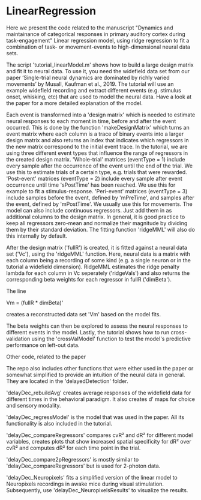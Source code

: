 # LinearRegression
Here we present the code related to the manuscript 
"Dynamics and maintainance of categorical responses in primary auditory cortex during task-engagement"
Linear regression model, using ridge regression to fit a combination of task- or movement-events to high-dimensional neural data sets.

The script 'tutorial_linearModel.m' shows how to build a large design matrix and fit it to neural data. To use it, you need the widefield data set from our paper ‘Single-trial neural dynamics are dominated by richly varied movements’ by Musall, Kaufman et al., 2019. The tutorial will use an example widefield recording and extract different events (e.g. stimulus onset, whisking, etc) that are used to model the neural data. Have a look at the paper for a more detailed explanation of the model.

Each event is transformed into a 'design matrix' which is needed to estimate neural responses to each moment in time, before and after the event occurred. This is done by the function 'makeDesignMatrix' which turns an event matrix where each column is a trace of binary events into a larger design matrix and also returns an index that indicates which regressors in the new matrix correspond to the initial event trace. In the tutorial, we are using three different event types that influence the range of regressors in the created design matrix. 'Whole-trial' matrices (eventType = 1) include every sample after the occurrence of the event until the end of the trial. We use this to estimate trials of a certain type, e.g. trials that were rewarded. 'Post-event' matrices (eventType = 2) include every sample after event occurrence until time 'sPostTime' has been reached. We use this for example to fit a stimulus-response. 'Peri-event' matrices (eventType = 3) include samples before the event, defined by 'mPreTime', and samples after the event, defined by 'mPostTime'. We usually use this for movements. The model can also include continuous regressors. Just add them in as additional columns to the design matrix. In general, it is good practice to keep all regressors zero-mean and normalize their magnitude by dividing them by their standard deviation. The fitting function 'ridgeMML' will also do this internally by default.

After the design matrix ('fullR') is created, it is fitted against a neural data set ('Vc'), using the 'ridgeMML' function. Here, neural data is a matrix with each column being a recording of some kind (e.g. a single neuron or in the tutorial a widefield dimension). RidgeMML estimates the ridge penalty lambda for each column in Vc seperately ('ridgeVals') and also returns the corresponding beta weights for each regressor in fullR ('dimBeta').

The line

Vm = (fullR * dimBeta)'

creates a reconstructed data set 'Vm' based on the model fits.

The beta weights can then be explored to assess the neural responses to different events in the model. Lastly, the tutorial shows how to run cross-validation using the 'crossValModel' function to test the model's predictive performance on left-out data.

Other code, related to the paper

The repo also includes other functions that were either used in the paper or somewhat simplified to provide an intuition of the neural data in general. They are located in the 'delayedDetection' folder.

'delayDec_rebuildAvg' creates average responses of the widefield data for different times in the behavioral paradigm. It also creates d' maps for choice and sensory modality.

'delayDec_regressModel' is the model that was used in the paper. All its functionality is also included in the tutorial.

'delayDec_compareRegressors' compares cvR² and dR² for different model variables, creates plots that show increased spatial specificity for dR² over cvR² and computes dR² for each time point in the trial.

'delayDec_compare2pRegressors' is mostly similar to 'delayDec_compareRegressors' but is used for 2-photon data.

'delayDec_Neuropixels' fits a simplified version of the linear model to Neuropixels recordings in awake mice during visual stimulation. Subsequently, use 'delayDec_NeuropixelsResults' to visualize the results.
